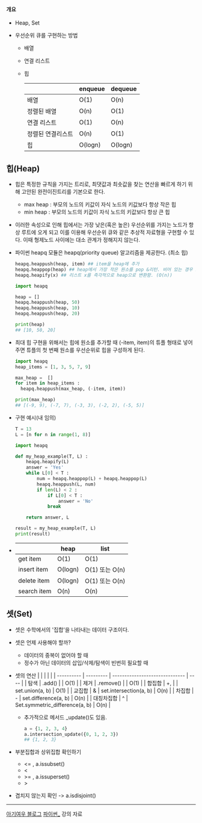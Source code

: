 #### 개요
- Heap, Set

- 우선순위 큐를 구현하는 방법 
  - 배열
  
  - 연결 리스트
  
  - 힙
  
    |                   | enqueue | dequeue |
    | ----------------- | ------- | ------- |
    | 배열              | O(1)    | O(n)    |
    | 정렬된 배열       | O(n)    | O(1)    |
    | 연결 리스트       | O(1)    | O(n)    |
    | 정렬된 연결리스트 | O(n)    | O(1)    |
    | 힙                | O(logn) | O(logn) |
  
    
## 힙(Heap)
- 힙은 특정한 규칙을 가지는 트리로, 최댓값과 최솟값을 찾는 연산을 빠르게 하기 위해 고안된 완전이진트리를 기본으로 한다.
  - max heap : 부모의 노드의 키값이 자식 노드의 키값보다 항상 작은 힙
  - min heap : 부모의 노드의 키값이 자식 노드의 키값보다 항상 큰 힙
- 이러한 속성으로 인해 힙에서는 가장 낮은(혹은 높은) 우선순위를 가지는 노드가 항상 루트에 오게 되고 이를 이용해 우선순위 큐와 같은 추상적 자료형을 구현할 수 있다. 이때 형제노드 사이에는 대소 관계가 정해지지 않는다. 
- 파이썬 heapq 모듈은 heapq(priority queue) 알고리즘을 제공한다. (최소 힙)
  ```python
  heapq.heappush(heap, item) ## item을 heap에 추가
  heapq.heappop(heap) ## heap에서 가장 작은 원소를 pop &리턴. 비어 있는 경우 IndexError가 호출됨
  heapq.heapify(x) ## 리스트 x를 즉각적으로 heap으로 변환함. (O(n))
  
  import heapq
  
  heap = []
  heapq.heappush(heap, 50)
  heapq.heappush(heap, 10)
  heapq.heappush(heap, 20)
  
  print(heap)
  ## [10, 50, 20]
  
  ```
- 최대 힙 구현을 위해서는 힙에 원소를 추가할 때 (-item, item)의 튜플 형태로 넣어주면 튜플의 첫 번째 원소를 우선순위로 힙을 구성하게 된다. 
  ```python
  import heapq
  heap_items = [1, 3, 5, 7, 9]
  
  max_heap =  []
  for item in heap_items :
    heapq.heappush(max_heap, (-item, item))
  
  print(max_heap)
  ## [(-9, 9), (-7, 7), (-3, 3), (-2, 2), (-5, 5)]
  ```
  
- 구현 예시(내 임의)
  ```python
  T = 13
  L = [n for n in range(1, 8)]
  
  import heapq
  
  def my_heap_example(T, L) :
      heapq.heapify(L)
      answer = 'Yes'
      while L[0] < T :
          num = heapq.heappop(L) + heapq.heappop(L)
          heapq.heappush(L, num)
          if len(L) < 2 :
              if L[0] < T :
                  answer = 'No'   
              break
  
      return answer, L
  
  result = my_heap_example(T, L)
  print(result)
  ```

- |             | heap    | list           |
  | ----------- | ------- | -------------- |
  | get item    | O(1)    | O(1)           |
  | insert item | O(logn) | O(1) 또는 O(n) |
  | delete item | O(logn) | O(1) 또는 O(n) |
  | search item | O(n)    | O(n)           |

## 셋(Set)

- 셋은 수학에서의 '집합'을 나타내는 데이터 구조이다. 

- 셋은 언제 사용해야 할까?
  - 데이터의 중복이 없어야 할 때
  - 정수가 아닌 데이터의 삽입/삭제/탐색이 빈번히 필요할 때

- 셋의 연산
  |            |           |                                |      |
  | ---------- | --------- | ------------------------------ | ---- |
  | 탐색       | .add()    |                                | O(1) |
  | 제거       | .remove() |                                | O(1) |
  | 합집합     | +, \|     | set.union(a, b)                | O(1) |
  | 교집합     | &         | set.intersection(a, b)         | O(n) |
  | 차집합     | -         | set.difference(a, b)           | O(n) |
  | 대칭차집합 | ^         | Set.symmetric_difference(a, b) | O(n) |

  - 추가적으로 메서드 _update()도 있음. 

    ```python
    a = {1, 2, 3, 4}
    a.intersection_update({0, 1, 2, 3})
    ## {1, 2, 3}
    ```

- 부분집합과 상위집합 확인하기

  - <= , a.issubset()
  - <
  - \>= , a.issuperset()
  - \>

- 겹치지 않는지 확인 -> a.isdisjoint()



---
[아기여우 블로그](https://littlefoxdiary.tistory.com/3)
[파이썬_](https://docs.python.org/2/library/heapq.html)
강의 자료